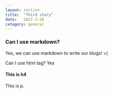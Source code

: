 ```yaml
---
layout: section
title:  "Third story"
date:   2017-3-20
category: general
---
```


### Can I use markdown?
Yes, we can use markdown to write our blogs! =)

Can I use html tag?  Yes
<h4>This is h4</h4>
<p>This is p.</p>
